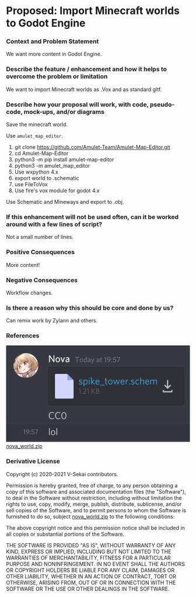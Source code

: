 # Proposed: Import Minecraft worlds to Godot Engine

### Context and Problem Statement

We want more content in Godot Engine.

### Describe the feature / enhancement and how it helps to overcome the problem or limitation

We want to import Minecraft worlds as .Vox and as standard gltf.

### Describe how your proposal will work, with code, pseudo-code, mock-ups, and/or diagrams

Save the minecraft world.

Use `amulet_map_editor`.

1. git clone https://github.com/Amulet-Team/Amulet-Map-Editor.git
1. cd Amulet-Map-Editor
1. python3 -m pip install amulet-map-editor
1. python3 -m amulet_map_editor
1. Use wxpython 4.x
1. export world to .schematic
1. use FileToVox
1. Use fire's vox module for godot 4.x

Use Schematic and Mineways and export to .obj.

### If this enhancement will not be used often, can it be worked around with a few lines of script?

Not a small number of lines.

### Positive Consequences

More content!

### Negative Consequences

Workflow changes.

### Is there a reason why this should be core and done by us?

Can remix work by Zylann and others.

### References

![image](attachments/127966670-ac99697d-708c-4c79-9f1b-fb570b1fa052.png)
[nova_world.zip](https://github.com/V-Sekai/v-sekai-proposals/files/6921440/nova_world.zip)

### Derivative License

Copyright (c) 2020-2021 V-Sekai contributors.

Permission is hereby granted, free of charge, to any person obtaining a copy
of this software and associated documentation files (the "Software"), to deal
in the Software without restriction, including without limitation the rights
to use, copy, modify, merge, publish, distribute, sublicense, and/or sell
copies of the Software, and to permit persons to whom the Software is
furnished to do so, subject
[nova_world.zip](https://github.com/V-Sekai/v-sekai-proposals/files/6921426/nova_world.zip)
to the following conditions:

The above copyright notice and this permission notice shall be included in all
copies or substantial portions of the Software.

THE SOFTWARE IS PROVIDED "AS IS", WITHOUT WARRANTY OF ANY KIND, EXPRESS OR
IMPLIED, INCLUDING BUT NOT LIMITED TO THE WARRANTIES OF MERCHANTABILITY,
FITNESS FOR A PARTICULAR PURPOSE AND NONINFRINGEMENT. IN NO EVENT SHALL THE
AUTHORS OR COPYRIGHT HOLDERS BE LIABLE FOR ANY CLAIM, DAMAGES OR OTHER
LIABILITY, WHETHER IN AN ACTION OF CONTRACT, TORT OR OTHERWISE, ARISING FROM,
OUT OF OR IN CONNECTION WITH THE SOFTWARE OR THE USE OR OTHER DEALINGS IN THE
SOFTWARE.
